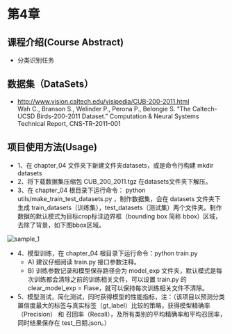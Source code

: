 # 第4章  
## 课程介绍(Course Abstract)  
* 分类识别任务


## 数据集（DataSets）  
* http://www.vision.caltech.edu/visipedia/CUB-200-2011.html  
  Wah C., Branson S., Welinder P., Perona P., Belongie S. “The Caltech-UCSD Birds-200-2011 Dataset.” Computation & Neural Systems Technical Report, CNS-TR-2011-001  
## 项目使用方法(Usage)  
* 1、在 chapter_04 文件夹下新建文件夹datasets，或是命令行构建 mkdir datasets  
* 2、将下载数据集压缩包 CUB_200_2011.tgz 在datasets文件夹下解压。  
* 3、在 chapter_04 根目录下运行命令： python utils/make_train_test_datasets.py ，制作数据集，会在 datasets 文件夹下生成 train_datasets（训练集），test_datasets（测试集）两个文件夹。制作数据的默认模式为目标crop标注边界框（bounding box 简称 bbox）区域，去除了背景，如下图bbox区域。  

![sample_1](https://github.com/XiangLiK/cv_course/raw/master/chapter_04/samples/sample_1.png)  

* 4、模型训练，在 chapter_04 根目录下运行命令：python train.py  
  * A) 建议仔细阅读 train.py 接口参数注释。
  * B) 训练参数记录和模型保存路径会为 model_exp 文件夹，默认模式是每次训练都会清除之前的训练相关文件，可以设置 train.py 的 clear_model_exp = Flase，就可以保持每次训练相关文件不清除。
* 5、模型测试，简化测试，同时获得模型的性能指标，注：（该项目以预测分类置信度最大的标签与真实标签（gt_label）比较的策略，获得模型精确率（Precision） 和 召回率（Recall），及所有类别的平均精确率和平均召回率，同时结果保存在 test_日期.json。）  
